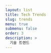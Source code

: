 ```yaml
---
layout: list
title: Tech Trends
slug: trends
menu: true
submenu: false
order: 3
description: >
  기술 트렌드 
---
```

